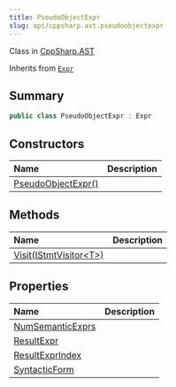 ```yaml
---
title: PseudoObjectExpr
slug: api/cppsharp.ast.pseudoobjectexpr
---
```

Class in [CppSharp.AST](/api/cppsharp/ast)

Inherits from [`Expr`](/api/cppsharp/ast/expr)

## Summary



```csharp
public class PseudoObjectExpr : Expr
```

## Constructors

|Name|Description|
|:---|:---|
|[PseudoObjectExpr\(\)](/api/cppsharp/ast/pseudoobjectexpr//ctor)||

## Methods

|Name|Description|
|:---|:---|
|[Visit\(IStmtVisitor\<T\>\)](/api/cppsharp/ast/pseudoobjectexpr/visit)||

## Properties

|Name|Description|
|:---|:---|
|[NumSemanticExprs](/api/cppsharp/ast/pseudoobjectexpr/numsemanticexprs)||
|[ResultExpr](/api/cppsharp/ast/pseudoobjectexpr/resultexpr)||
|[ResultExprIndex](/api/cppsharp/ast/pseudoobjectexpr/resultexprindex)||
|[SyntacticForm](/api/cppsharp/ast/pseudoobjectexpr/syntacticform)||

